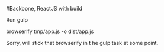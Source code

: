 #Backbone, ReactJS with build

Run gulp

browserify tmp/app.js -o dist/app.js


Sorry, will stick that browserify in t he gulp task at some point.